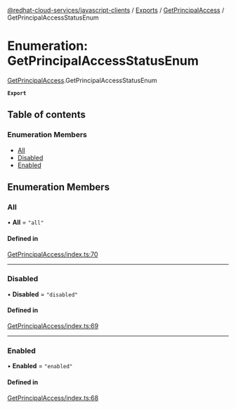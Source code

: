 [@redhat-cloud-services/javascript-clients](../README.md) / [Exports](../modules.md) / [GetPrincipalAccess](../modules/GetPrincipalAccess.md) / GetPrincipalAccessStatusEnum

# Enumeration: GetPrincipalAccessStatusEnum

[GetPrincipalAccess](../modules/GetPrincipalAccess.md).GetPrincipalAccessStatusEnum

**`Export`**

## Table of contents

### Enumeration Members

- [All](GetPrincipalAccess.GetPrincipalAccessStatusEnum.md#all)
- [Disabled](GetPrincipalAccess.GetPrincipalAccessStatusEnum.md#disabled)
- [Enabled](GetPrincipalAccess.GetPrincipalAccessStatusEnum.md#enabled)

## Enumeration Members

### All

• **All** = ``"all"``

#### Defined in

[GetPrincipalAccess/index.ts:70](https://github.com/RedHatInsights/javascript-clients/blob/main/packages/rbac/GetPrincipalAccess/index.ts#L70)

___

### Disabled

• **Disabled** = ``"disabled"``

#### Defined in

[GetPrincipalAccess/index.ts:69](https://github.com/RedHatInsights/javascript-clients/blob/main/packages/rbac/GetPrincipalAccess/index.ts#L69)

___

### Enabled

• **Enabled** = ``"enabled"``

#### Defined in

[GetPrincipalAccess/index.ts:68](https://github.com/RedHatInsights/javascript-clients/blob/main/packages/rbac/GetPrincipalAccess/index.ts#L68)
